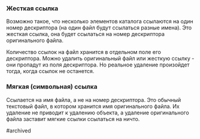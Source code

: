 ### Жесткая ссылка
Возможно такое, что несколько элементов каталога ссылаются на один номер дескриптора (на один файл будут ссылаться разные имена). Это жесткая ссылка, она будет ссылаться на номер дескриптора оригинального файла.

Количество ссылок на файл хранится в отдельном поле его дескриптора. Можно удалить оригинальный файл или жесткую ссылку - они пропадут из поля дескриптора. Но реальное удаление произойдет тогда, когда ссылок не останется.

### Мягкая (символьная) ссылка
Ссылается на имя файла, а не на номер дескриптора. Это обычный текстовый файл, в котором хранится имя оригинального файла.
Их удаление не приводит к удалению объекта, а удаление оригинального файла заставит мягкие ссылки ссылаться на ничто.

#archived 